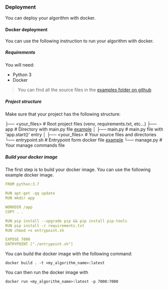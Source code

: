 ### Deployment
You can deploy your algorithm with docker. 

#### Docker deployment
You can use the following instruction to run your algorithm with docker.

##### Requirements
You will need:
* Python 3 
* Docker

> You can find all the source files in the [examples folder on github](https://github.com/coding-kitties/investing-algorithm-framework)

##### Project structure
Make sure that your project has the following structure:

├── <your_files>            # Root project files (venv, requirements.txt, etc...)
├── app                     # Directory with main.py file [example](https://github.com/coding-kitties/investing-algorithm-framework)
│   ├── main.py             # main.py file with 'app.start()' entry
│   ├── <your_files>        # Your source files and directories
└── entrypoint.sh           # Entrypoint form docker file [example](https://github.com/coding-kitties/investing-algorithm-framework)
└── manage.py               # Your manage commands file

##### Build your docker image
The first step is to build your docker image. You can use the following example docker image.

```yaml
FROM python:3.7

RUN apt-get -qq update
RUN mkdir app

WORKDIR /app
COPY . .

RUN pip install --upgrade pip && pip install pip-tools
RUN pip install -r requirements.txt
RUN chmod +x entrypoint.sh

EXPOSE 7000
ENTRYPOINT ["./entrypoint.sh"]
```

You can build the docker image with the following command:
```shell
docker build . -t <my_algorithm_name>:latest
```

You can then run the docker image with   

```shell
docker run <my_algorithm_name>:latest -p 7000:7000
```




